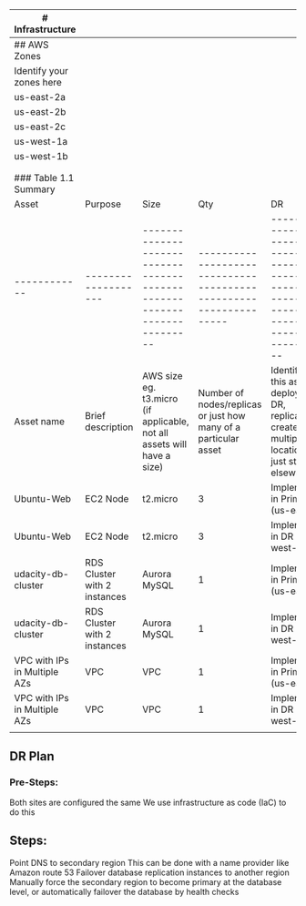 | # Infrastructure             |                              |                                                                          |                                                                   |                                                                                                                |
|------------------------------|------------------------------|--------------------------------------------------------------------------|-------------------------------------------------------------------|----------------------------------------------------------------------------------------------------------------|
| ## AWS Zones                 |                              |                                                                          |                                                                   |                                                                                                                |
| Identify your zones here     |                              |                                                                          |                                                                   |                                                                                                                |
| us-east-2a                   |                              |                                                                          |                                                                   |                                                                                                                |
| us-east-2b                   |                              |                                                                          |                                                                   |                                                                                                                |
| us-east-2c                   |                              |                                                                          |                                                                   |                                                                                                                |
| us-west-1a                   |                              |                                                                          |                                                                   |                                                                                                                |
| us-west-1b                   |                              |                                                                          |                                                                   |                                                                                                                |
|                              |                              |                                                                          |                                                                   |                                                                                                                |
|                              |                              |                                                                          |                                                                   |                                                                                                                |
| ### Table 1.1 Summary        |                              |                                                                          |                                                                   |                                                                                                                |
| Asset                        | Purpose                      | Size                                                                     | Qty                                                               | DR                                                                                                             |
| ------------                 | -------------------          | ------------------------------------------------------------------------ | ----------------------------------------------------------------- | -------------------------------------------------------------------------------------------------------------- |
| Asset name                   | Brief description            | AWS size eg. t3.micro (if applicable, not all assets will have a size)   | Number of nodes/replicas or just how many of a particular asset   | Identify if this asset is deployed to DR, replicated, created in multiple locations or just stored elsewhere   |
| Ubuntu-Web                   | EC2 Node                     | t2.micro                                                                 | 3                                                                 | Implemented in Primary (us-east-2)                                                                             |
| Ubuntu-Web                   | EC2 Node                     | t2.micro                                                                 | 3                                                                 | Implemented in DR (us-west-1)                                                                                  |
| udacity-db-cluster           | RDS Cluster with 2 instances | Aurora MySQL                                                             | 1                                                                 | Implemented in Primary (us-east-2)                                                                             |
| udacity-db-cluster           | RDS Cluster with 2 instances | Aurora MySQL                                                             | 1                                                                 | Implemented in DR (us-west-1)                                                                                  |
| VPC with IPs in Multiple AZs | VPC                          | VPC                                                                      | 1                                                                 | Implemented in Primary (us-east-2)                                                                             |
| VPC with IPs in Multiple AZs | VPC                          | VPC                                                                      | 1                                                                 | Implemented in DR (us-west-1)                                                                                  |
|                              |                              |                                                                          |                                                                   |                                                                                                                |

## DR Plan
### Pre-Steps:
Both sites are configured the same
We use infrastructure as code (IaC) to do this 

## Steps:
Point DNS to secondary region
This can be done with a name provider like Amazon route 53
Failover database replication instances to another region
Manually force the secondary region to become primary at the database level, or automatically failover the database by health checks
